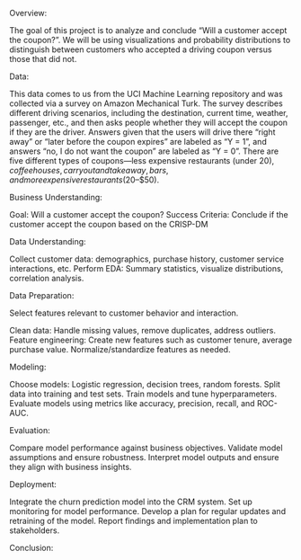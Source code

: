 Overview:

The goal of this project is to analyze and conclude “Will a customer accept the coupon?”. We will be using visualizations and probability distributions to distinguish between customers who accepted a driving coupon versus those that did not.

Data:

This data comes to us from the UCI Machine Learning repository and was collected via a survey on Amazon Mechanical Turk. The survey describes different driving scenarios, including the destination, current time, weather, passenger, etc., and then asks people whether they will accept the coupon if they are the driver. Answers given that the users will drive there “right away” or “later before the coupon expires” are labeled as “Y = 1”, and answers “no, I do not want the coupon” are labeled as “Y = 0”. There are five different types of coupons—less expensive restaurants (under $20), coffee houses, carry out and take away, bars, and more expensive restaurants ($20–$50).

Business Understanding:

Goal: Will a customer accept the coupon?
Success Criteria: Conclude if the customer accept the coupon based on the CRISP-DM

Data Understanding:

Collect customer data: demographics, purchase history, customer service interactions, etc.
Perform EDA: Summary statistics, visualize distributions, correlation analysis.

Data Preparation:

Select features relevant to customer behavior and interaction.

Clean data: Handle missing values, remove duplicates, address outliers.
Feature engineering: Create new features such as customer tenure, average purchase value.
Normalize/standardize features as needed.


Modeling:

Choose models: Logistic regression, decision trees, random forests.
Split data into training and test sets.
Train models and tune hyperparameters.
Evaluate models using metrics like accuracy, precision, recall, and ROC-AUC.

Evaluation:

Compare model performance against business objectives.
Validate model assumptions and ensure robustness.
Interpret model outputs and ensure they align with business insights.

Deployment:

Integrate the churn prediction model into the CRM system.
Set up monitoring for model performance.
Develop a plan for regular updates and retraining of the model.
Report findings and implementation plan to stakeholders.

Conclusion:
